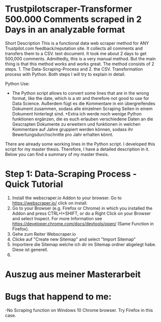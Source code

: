 # Trustpilotscraper-Transformer 500.000 Comments scraped in 2 Days in an analyzable format

Short Description
This is a functional data web scraper method for ANY Trustpilot.com feedback/reputation site. It collects all comments and transfers them to a CSV. text document. It took me about 2 days to get 500,000 comments. Admittedly, this is a very manual method. But the main thing is that this method works and works great. 
The method consists of 2 steps. 1. The Data-Scraping-Process and 2. the CSV. Transformation process with Python. Both steps I will try to explain in detail.

Python Use:
- The Python script allows to convert some lines that are in the wrong format, like the date, which is a str and therefore not good to use for Data Science. Außerdem fügt es die Kommentare in ein übergreifendes Dokument zusammen, sodass alle einzelnen Scraping Seiten in einem Dokument hinterlegt sind. +Extra ich werde noch wenige Python funktionen ergänzen, die es euch erlauben verschiedene Daten an die Gescrapten Dokumente zu erweitern und funktionen in welchen Kommentare auf Jahre gruppiert werden können, sodass ihr Bewertungsdurchschnitte pro Jahr erhalten könnt. 


There are already some working lines in the Python script. I developed this script for my master thesis. Therefore, I have a detailed description in it. Below you can find a summary of my master thesis.

# Step 1: Data-Scraping Process - Quick Tutorial
1. Install the webscraper.io Addon to your browser. Go to https://webscraper.io/ click on install.
3. Go to your Browser (e.g. Firefox or Chrome) in which you installed the Addon and press CTRL+I+SHIFT, or do a Right Click on your Browser and select Inspect. For more Information see https://developer.chrome.com/docs/devtools/open/ (Same Function in Firefox).
4. Gehe zum Reiter Webscraper.io
5. Clicke auf "Create new Sitemap" and select "Import Sitemap"
6. Importiere die Sitemap welche ich dir im Sitemap ordner abgelegt habe. Diese ist generell. 
7. 

# Auszug aus meiner Masterarbeit


# Bugs that happend to me:
-No Scraping function on Windows 10 Chrome browser. Try Firefox in this case. 
